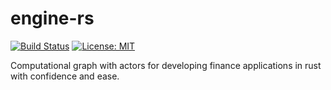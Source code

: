 # engine-rs

[![Build Status](https://github.com/CAGS295/engine-rs/actions/workflows/build.yml/badge.svg)](https://github.com/CAGS295/engine-rs/actions/workflows/build.yml)
[![License: MIT](https://img.shields.io/badge/License-MIT-blue.svg)](https://opensource.org/licenses/MIT)

Computational graph with actors for developing finance applications
in rust with confidence and ease.
